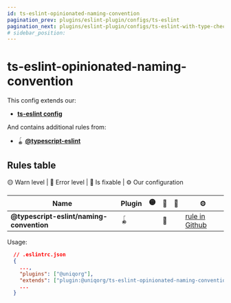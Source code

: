 ```yaml
---
id: ts-eslint-opinionated-naming-convention
pagination_prev: plugins/eslint-plugin/configs/ts-eslint
pagination_next: plugins/eslint-plugin/configs/ts-eslint-with-type-checking
# sidebar_position: 
---
```


# ts-eslint-opinionated-naming-convention

This config extends our:
 - **[ts-eslint config](plugins/eslint-plugin/configs/ts-eslint.md)**

 And contains additional rules from:
 - 🪀 **[@typescript-eslint](https://typescript-eslint.io/)**


## Rules table

🟡 Warn level | 🔴 Error level | 🔧 Is fixable | ⚙️ Our configuration

| Name                                                 | Plugin | 🟡 | 🔴 | 🔧 | ⚙️ |
| ---------------------------------------- | ------ | -- | -- | -- | -- |
| **@typescript-eslint/naming-convention** |   🪀   |   | 🔴 |    | [rule in Github](https://github.com/uniqorg/eslint-extensions/blob/main/packages/eslint-plugin/src/configs/ts-eslint-opinionated-naming-convention.ts)  |




Usage:

```json
  // .eslintrc.json
  {
    ...,
    "plugins": ["@uniqorg"],
    "extends": ["plugin:@uniqorg/ts-eslint-opinionated-naming-convention"],
    ...
  }
```

